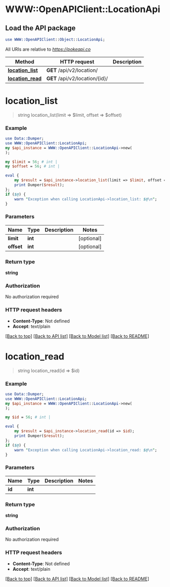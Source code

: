 # WWW::OpenAPIClient::LocationApi

## Load the API package
```perl
use WWW::OpenAPIClient::Object::LocationApi;
```

All URIs are relative to *https://pokeapi.co*

Method | HTTP request | Description
------------- | ------------- | -------------
[**location_list**](LocationApi.md#location_list) | **GET** /api/v2/location/ | 
[**location_read**](LocationApi.md#location_read) | **GET** /api/v2/location/{id}/ | 


# **location_list**
> string location_list(limit => $limit, offset => $offset)



### Example
```perl
use Data::Dumper;
use WWW::OpenAPIClient::LocationApi;
my $api_instance = WWW::OpenAPIClient::LocationApi->new(
);

my $limit = 56; # int | 
my $offset = 56; # int | 

eval {
    my $result = $api_instance->location_list(limit => $limit, offset => $offset);
    print Dumper($result);
};
if ($@) {
    warn "Exception when calling LocationApi->location_list: $@\n";
}
```

### Parameters

Name | Type | Description  | Notes
------------- | ------------- | ------------- | -------------
 **limit** | **int**|  | [optional] 
 **offset** | **int**|  | [optional] 

### Return type

**string**

### Authorization

No authorization required

### HTTP request headers

 - **Content-Type**: Not defined
 - **Accept**: text/plain

[[Back to top]](#) [[Back to API list]](../README.md#documentation-for-api-endpoints) [[Back to Model list]](../README.md#documentation-for-models) [[Back to README]](../README.md)

# **location_read**
> string location_read(id => $id)



### Example
```perl
use Data::Dumper;
use WWW::OpenAPIClient::LocationApi;
my $api_instance = WWW::OpenAPIClient::LocationApi->new(
);

my $id = 56; # int | 

eval {
    my $result = $api_instance->location_read(id => $id);
    print Dumper($result);
};
if ($@) {
    warn "Exception when calling LocationApi->location_read: $@\n";
}
```

### Parameters

Name | Type | Description  | Notes
------------- | ------------- | ------------- | -------------
 **id** | **int**|  | 

### Return type

**string**

### Authorization

No authorization required

### HTTP request headers

 - **Content-Type**: Not defined
 - **Accept**: text/plain

[[Back to top]](#) [[Back to API list]](../README.md#documentation-for-api-endpoints) [[Back to Model list]](../README.md#documentation-for-models) [[Back to README]](../README.md)

